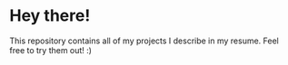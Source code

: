 # Hey there!

This repository contains all of my projects I describe in my resume. Feel free to try them out! :)
